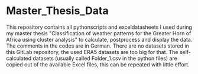 # Master_Thesis_Data
This repository contains all pythonscripts and exceldatasheets I used during my master thesis "Classification of weather patterns for the Greater Horn of Africa using cluster analysis" to calculate, postprocess and display the data.
The comments in the codes are in German.
There are no datasets stored in this GitLab repository, the used ERA5 datasets are too big for that. The self-calculated datasets (usually called Folder_1.csv in the python files) are copied out of the available Excel files, this can be repeated with little effort.
